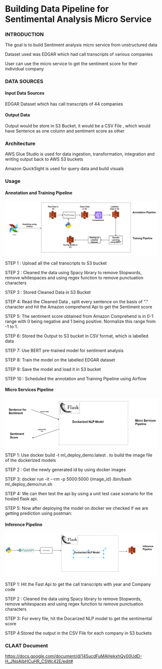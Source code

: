 # Building Data Pipeline for Sentimental Analysis Micro Service

### INTRODUCTION

The goal is to build Sentiment analysis micro service from unstructured data

Dataset used was EDGAR which had call transcripts of various companies

User can use the micro service to get the sentiment score for their individual company


### DATA SOURCES
#### Input Data Sources

EDGAR Dataset which has call transcripts of 44 companies


#### Output Data 

Output would be store in S3 Bucket, it would be a CSV File , which would have Sentence as one column and sentiment score as other

### Architecture

AWS Glue Studio is used for data ingestion, transformation, integration and writing output back to AWS S3 buckets

Amazon QuickSight is used for query data and build visuals


### Usage



#### Annotation and Training Pipeline

![](images/pipeline_1.PNG)

STEP 1 : Upload all the call transcripts to S3 bucket 

STEP 2 : Cleaned the data using Spacy library to remove Stopwords, remove whitespaces and using regex function to remove punctuation characters

STEP 3 : Stored Cleaned Data in S3 Bucket

STEP 4: Read the Cleaned Data , split every sentence on the basis of “.” character and hit the Amazon comprehend Api to get the Sentiment score

STEP 5: The sentiment score obtained from Amazon Comprehend is in 0-1 range with 0 being negative and 1 being positive. Normalize this range from -1 to 1.

STEP 6: Stored the Output to S3 bucket in CSV format, which is labelled data

STEP 7: Use BERT pre-trained model for sentiment analysis

STEP 8: Train the model on the labelled EDGAR dataset

STEP 9: Save the model and load it in S3 bucket

STEP 10 :  Scheduled the annotation and Training Pipeline using Airflow



#### Micro Services Pipeline

![](images/pipeline_2.PNG)

STEP 1: Use docker build -t ml_deploy_demo:latest . to build the image file of the dockerized models

STEP 2 : Get the newly generated id by using docker images

STEP 3: docker run -it --rm -p 5000:5000 {image_id} /bin/bash ml_deploy_demo/run.sh

STEP 4: We can then test the api by using a unit test case scenario for the hosted flask api.

STEP 5: Now after deploying the model on docker we checked if we are getting prediction using postman:



####  Inference Pipeline

![](images/pipeline_3.PNG)

STEP 1: Hit the Fast Api to get the call transcripts with year and Company code

STEP 2 : Cleaned the data using Spacy library to remove Stopwords, remove whitespaces and using regex function to remove punctuation characters

STEP 3: For every file, hit the Docarized NLP model to get the sentimental score

STEP 4:Stored the output in the CSV File for each company in S3 buckets



### CLAAT Document

https://docs.google.com/document/d/145ucdFuMAHekxhQy00UdD-H_JNqAjbHCuHR_CSWc42E/edit#

 
